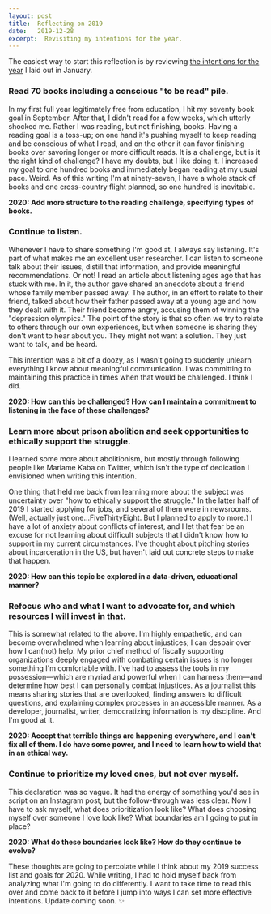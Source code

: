 ```yaml
---
layout: post
title:  Reflecting on 2019
date:   2019-12-28
excerpt:  Revisiting my intentions for the year.
---
```


The easiest way to start this reflection is by reviewing [the intentions for the year](http://jmithani.com/blog/2019-01-12-2018-success-list.html) I laid out in January.


### Read 70 books including a conscious "to be read" pile.

In my first full year legitimately free from education, I hit my seventy book goal in September. After that, I didn't read for a few weeks, which utterly shocked me. Rather I was reading, but not finishing, books. Having a reading goal is a toss-up; on one hand it's pushing myself to keep reading and be conscious of what I read, and on the other it can favor finishing books over savoring longer or more difficult reads. It is a challenge, but is it the right kind of challenge? I have my doubts, but I like doing it. I increased my goal to one hundred books and immediately began reading at my usual pace. Weird. As of this writing I'm at ninety-seven, I have a whole stack of books and one cross-country flight planned, so one hundred is inevitable.

**2020: Add more structure to the reading challenge, specifying types of books.**


### Continue to listen.

Whenever I have to share something I'm good at, I always say listening. It's part of what makes me an excellent user researcher. I can listen to someone talk about their issues, distill that information, and provide meaningful recommendations. Or not! I read an article about listening ages ago that has stuck with me. In it, the author gave shared an anecdote about a friend whose family member passed away. The author, in an effort to relate to their friend, talked about how their father passed away at a young age and how they dealt with it. Their friend become angry, accusing them of winning the "depression olympics." The point of the story is that so often we try to relate to others through our own experiences, but when someone is sharing they don't want to hear about you. They might not want a solution. They just want to talk, and be heard.

This intention was a bit of a doozy, as I wasn't going to suddenly unlearn everything I know about meaningful communication. I was committing to maintaining this practice in times when that would be challenged. I think I did.

**2020: How can this be challenged? How can I maintain a commitment to listening in the face of these challenges?**


### Learn more about prison abolition and seek opportunities to ethically support the struggle.

I learned some more about abolitionism, but mostly through following people like Mariame Kaba on Twitter, which isn't the type of dedication I envisioned when writing this intention. 

One thing that held me back from learning more about the subject was uncertainty over "how to ethically support the struggle." In the latter half of 2019 I started applying for jobs, and several of them were in newsrooms. (Well, actually just one...FiveThirtyEight. But I planned to apply to more.) I have a lot of anxiety about conflicts of interest, and I let that fear be an excuse for not learning about difficult subjects that I didn't know how to support in my current circumstances. I've thought about pitching stories about incarceration in the US, but haven't laid out concrete steps to make that happen.

**2020: How can this topic be explored in a data-driven, educational manner?**


### Refocus who and what I want to advocate for, and which resources I will invest in that.

This is somewhat related to the above. I'm highly empathetic, and can become overwhelmed when learning about injustices; I can despair over how I can(not) help. My prior chief method of fiscally supporting organizations deeply engaged with combating certain issues is no longer something I'm comfortable with. I've had to assess the tools in my possession—which are myriad and powerful when I can harness them—and determine how best I can personally combat injustices. As a journalist this means sharing stories that are overlooked, finding answers to difficult questions, and explaining complex processes in an accessible manner. As a developer, journalist, writer, democratizing information is my discipline. And I'm good at it.  

**2020: Accept that terrible things are happening everywhere, and I can't fix all of them. I do have some power, and I need to learn how to wield that in an ethical way.**


### Continue to prioritize my loved ones, but not over myself.

This declaration was so vague. It had the energy of something you'd see in script on an Instagram post, but the follow-through was less clear. Now I have to ask myself, what does prioritization look like? What does choosing myself over someone I love look like? What boundaries am I going to put in place?

**2020: What do these boundaries look like? How do they continue to evolve?**


These thoughts are going to percolate while I think about my 2019 success list and goals for 2020. While writing, I had to hold myself back from analyzing what I'm going to do differently. I want to take time to read this over and come back to it before I jump into ways I can set more effective intentions. Update coming soon. ✨